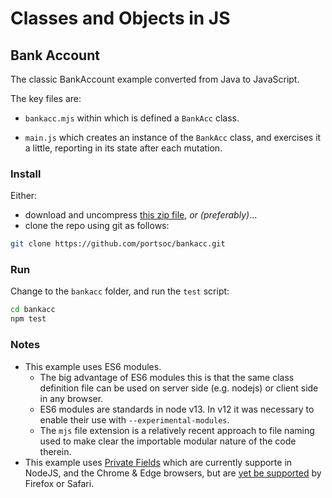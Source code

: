 # Classes and Objects in JS

## Bank Account

The classic BankAccount example converted from Java to JavaScript.

The key files are:

* `bankacc.mjs` within which is defined a `BankAcc` class.

* `main.js` which creates an instance of the `BankAcc` class, and exercises it a little, reporting in its state after each mutation.

### Install

Either:

* download and uncompress [this zip file](https://github.com/portsoc/bankacc/archive/master.zip), _or (preferably)_...
* clone the repo using git as follows:

```bash
git clone https://github.com/portsoc/bankacc.git
```

### Run

Change to the `bankacc` folder, and run the `test` script:

```bash
cd bankacc
npm test
```

### Notes

* This example uses ES6 modules.
  * The big advantage of ES6 modules this is that the same class definition file can be used on server side (e.g. nodejs) or client side in any browser.
  * ES6 modules are standards in node v13.  In v12 it was necessary to enable their use with `--experimental-modules`.
  * The `mjs` file extension is a relatively recent approach to file naming used to make clear the importable modular nature of the code therein.
* This example uses [Private Fields](https://developer.mozilla.org/en-US/docs/Web/JavaScript/Reference/Classes/Class_fields#Private_instance_fields) which are currently supporte in NodeJS, and the Chrome & Edge browsers, but are [yet be supported](https://caniuse.com/#feat=mdn-javascript_classes_private_class_fields) by Firefox or Safari.
